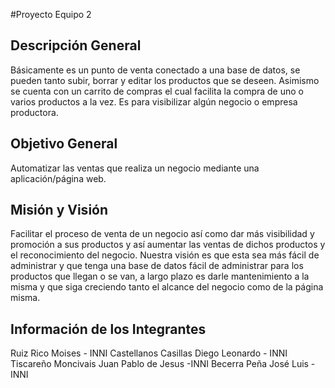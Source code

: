 #Proyecto Equipo 2

## Descripción General

Básicamente es un punto de venta conectado a una base de datos, se pueden tanto subir, borrar y editar los productos que se deseen. Asimismo se cuenta con un carrito de compras el cual facilita la compra de uno o varios productos a la vez. Es para visibilizar algún negocio o empresa productora.

## Objetivo General

Automatizar las ventas que realiza un negocio mediante una aplicación/página web.

## Misión y Visión

Facilitar el proceso de venta de un negocio así como dar más visibilidad y promoción a sus productos y así aumentar las ventas de dichos productos y el reconocimiento del negocio. Nuestra visión es que esta sea más fácil de administrar y que tenga una base de datos fácil de administrar para los productos que llegan o se van, a largo plazo es darle mantenimiento a la misma y que siga creciendo tanto el alcance del negocio como de la página misma.

## Información de los Integrantes

Ruiz Rico Moises - INNI
Castellanos Casillas Diego Leonardo - INNI
Tiscareño Moncivais Juan Pablo de Jesus -INNI
Becerra Peña José Luis - INNI
